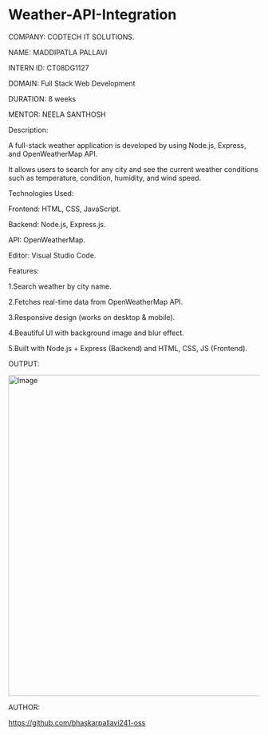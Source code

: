 # Weather-API-Integration

COMPANY: CODTECH IT SOLUTIONS.

NAME: MADDIPATLA PALLAVI

INTERN ID: CT08DG1127

DOMAIN: Full Stack Web Development

DURATION: 8 weeks

MENTOR: NEELA SANTHOSH

Description:

A full-stack weather application is developed by using Node.js, Express, and OpenWeatherMap API.

It allows users to search for any city and see the current weather conditions such as temperature, condition, humidity, and wind speed.

Technologies Used:

Frontend: HTML, CSS, JavaScript.

Backend: Node.js, Express.js.

API: OpenWeatherMap.

Editor: Visual Studio Code.

Features:

1.Search weather by city name.

2.Fetches real-time data from OpenWeatherMap API.

3.Responsive design (works on desktop & mobile).

4.Beautiful UI with background image and blur effect.

5.Built with Node.js + Express (Backend) and HTML, CSS, JS (Frontend).

OUTPUT:

<img width="1343" height="642" alt="Image" src="https://github.com/user-attachments/assets/a265c4b2-32c6-4420-9aca-c50a33ded710" />


AUTHOR:

https://github.com/bhaskarpallavi241-oss
